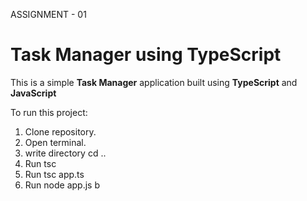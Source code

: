 ASSIGNMENT - 01
# Task Manager using TypeScript

This is a simple **Task Manager** application built using **TypeScript** and **JavaScript**

To run this project:
1. Clone repository.
2. Open terminal.
3. write directory cd ..
4. Run tsc
5. Run tsc app.ts
6. Run node app.js
b
